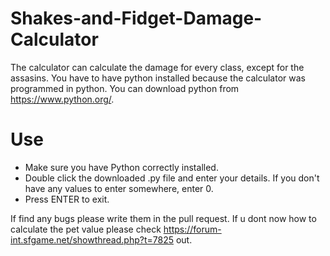 # Shakes-and-Fidget-Damage-Calculator

The calculator can calculate the damage for every class, except for the assasins.
You have to have python installed because the calculator was programmed in python. You can download python from https://www.python.org/.

# Use 
- Make sure you have Python correctly installed.
- Double click the downloaded .py file and enter your details. If you don't have any values to enter somewhere, enter 0.
- Press ENTER to exit. 


If find any bugs please write them in the pull request.
If u dont now how to calculate the pet value please check https://forum-int.sfgame.net/showthread.php?t=7825 out.
